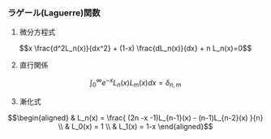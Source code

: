 ### ラゲール(Laguerre)関数
1. 微分方程式
```math
x \frac{d^2L_n(x)}{dx^2} + (1-x) \frac{dL_n(x)}{dx} + n L_n(x)=0
```
2. 直行関係
```math
\int^{\infty}_{0} e^{-x} L_n(x) L_m(x) dx = \delta_{n, m}
```
3. 漸化式
```math
\begin{aligned}
& L_n(x) = \frac{ (2n -x -1)L_{n-1}(x) - (n-1)L_{n-2}(x) }{n} \\
& L_0(x) = 1 \\
& L_1(x) = 1-x
\end{aligned}
```